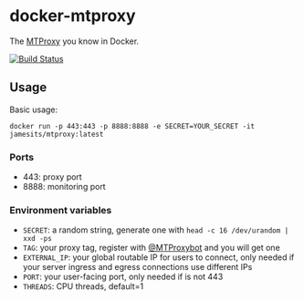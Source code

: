 # docker-mtproxy

The [MTProxy](https://github.com/TelegramMessenger/MTProxy) you know in Docker.

[![Build Status](https://dev.azure.com/nekomimiswitch/General/_apis/build/status/MTProxy%20Docker%20Image)](https://dev.azure.com/nekomimiswitch/General/_build/latest?definitionId=32)

## Usage

Basic usage:

```shell
docker run -p 443:443 -p 8888:8888 -e SECRET=YOUR_SECRET -it jamesits/mtproxy:latest
```

### Ports 

* 443: proxy port
* 8888: monitoring port

### Environment variables

* `SECRET`: a random string, generate one with `head -c 16 /dev/urandom | xxd -ps`
* `TAG`: your proxy tag, register with [@MTProxybot](https://t.me/MTProxybot) and you will get one
* `EXTERNAL_IP`: your global routable IP for users to connect, only needed if your server ingress and egress connections use different IPs
* `PORT`: your user-facing port, only needed if is not 443
* `THREADS`: CPU threads, default=1


